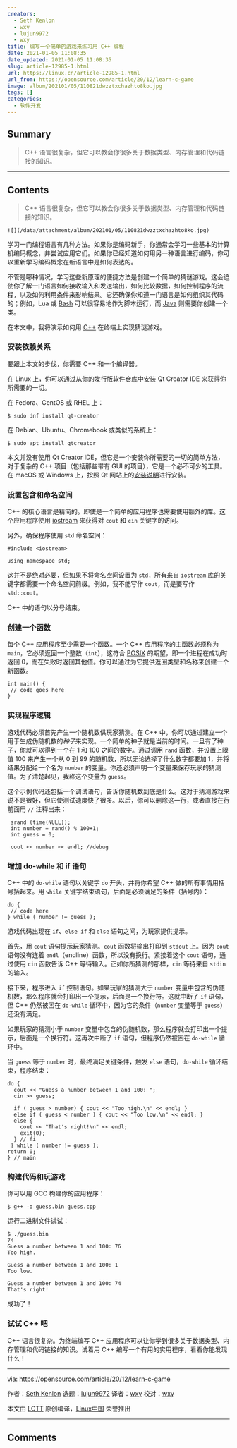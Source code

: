 ```yaml
---
creators:
  - Seth Kenlon
  - wxy
  - lujun9972
  - wxy
title: 编写一个简单的游戏来练习用 C++ 编程
date: 2021-01-05 11:08:35
date_updated: 2021-01-05 11:08:35
slug: article-12985-1.html
url: https://linux.cn/article-12985-1.html
url_from: https://opensource.com/article/20/12/learn-c-game
image: album/202101/05/110821dwzztxchazhto8ko.jpg
tags: []
categories:
  - 软件开发
---
```


## Summary

> C++ 语言很复杂，但它可以教会你很多关于数据类型、内存管理和代码链接的知识。

***

<!-- more -->

## Contents

> 
> C++ 语言很复杂，但它可以教会你很多关于数据类型、内存管理和代码链接的知识。
> 
> 
> 

`![](/data/attachment/album/202101/05/110821dwzztxchazhto8ko.jpg)`

学习一门编程语言有几种方法。如果你是编码新手，你通常会学习一些基本的计算机编码概念，并尝试应用它们。如果你已经知道如何用另一种语言进行编码，你可以重新学习编码概念在新语言中是如何表达的。

不管是哪种情况，学习这些新原理的便捷方法是创建一个简单的猜谜游戏。这会迫使你了解一门语言如何接收输入和发送输出，如何比较数据，如何控制程序的流程，以及如何利用条件来影响结果。它还确保你知道一门语言是如何组织其代码的；例如，Lua 或 [Bash](https://opensource.com/article/20/12/learn-bash) 可以很容易地作为脚本运行，而 [Java](https://opensource.com/article/20/12/learn-java-writing-guess-number-game) 则需要你创建一个类。

在本文中，我将演示如何用 [C++](https://www.cplusplus.com/) 在终端上实现猜谜游戏。

### 安装依赖关系

要跟上本文的步伐，你需要 C++ 和一个编译器。

在 Linux 上，你可以通过从你的发行版软件仓库中安装 Qt Creator IDE 来获得你所需要的一切。

在 Fedora、CentOS 或 RHEL 上：

```shell
$ sudo dnf install qt-creator
```

在 Debian、Ubuntu、Chromebook 或类似的系统上：

```shell
$ sudo apt install qtcreator
```

本文并没有使用 Qt Creator IDE，但它是一个安装你所需要的一切的简单方法，对于复杂的 C++ 项目（包括那些带有 GUI 的项目），它是一个必不可少的工具。在 macOS 或 Windows 上，按照 Qt 网站上的[安装说明](https://www.qt.io/product/development-tools)进行安装。

### 设置包含和命名空间

C++ 的核心语言是精简的。即使是一个简单的应用程序也需要使用额外的库。这个应用程序使用 [iostream](http://www.cplusplus.com/reference/iostream/) 来获得对 `cout` 和 `cin` 关键字的访问。

另外，确保程序使用 `std` 命名空间：

```shell
#include <iostream>

using namespace std;
```

这并不是绝对必要，但如果不将命名空间设置为 `std`，所有来自 `iostream` 库的关键字都需要一个命名空间前缀。例如，我不能写作 `cout`，而是要写作 `std::cout`。

C++ 中的语句以分号结束。

### 创建一个函数

每个 C++ 应用程序至少需要一个函数。一个 C++ 应用程序的主函数必须称为 `main`，它必须返回一个整数（`int`），这符合 [POSIX](https://opensource.com/article/19/7/what-posix-richard-stallman-explains) 的期望，即一个进程在成功时返回 0，而在失败时返回其他值。你可以通过为它提供返回类型和名称来创建一个新函数。

```shell
int main() {
 // code goes here
}
```

### 实现程序逻辑

游戏代码必须首先产生一个随机数供玩家猜测。在 C++ 中，你可以通过建立一个用于生成伪随机数的*种子*来实现。一个简单的种子就是当前的时间。一旦有了种子，你就可以得到一个在 1 和 100 之间的数字。通过调用 `rand` 函数，并设置上限值 100 来产生一个从 0 到 99 的随机数，所以无论选择了什么数字都要加 1，并将结果分配给一个名为 `number` 的变量。你还必须声明一个变量来保存玩家的猜测值。为了清楚起见，我称这个变量为 `guess`。

这个示例代码还包括一个调试语句，告诉你随机数到底是什么。这对于猜测游戏来说不是很好，但它使测试速度快了很多。以后，你可以删除这一行，或者直接在行前面用 `//` 注释出来：

```shell
 srand (time(NULL));
 int number = rand() % 100+1;
 int guess = 0;

 cout << number << endl; //debug
```

### 增加 do-while 和 if 语句

C++ 中的 `do-while` 语句以关键字 `do` 开头，并将你希望 C++ 做的所有事情用括号括起来。用 `while` 关键字结束语句，后面是必须满足的条件（括号内）：

```shell
do {
 // code here
} while ( number != guess );
```

游戏代码出现在 `if`、`else if` 和 `else` 语句之间，为玩家提供提示。

首先，用 `cout` 语句提示玩家猜测。`cout` 函数将输出打印到 `stdout` 上。因为 `cout` 语句没有连着 `endl`（endline）函数，所以没有换行。紧接着这个 `cout` 语句，通过使用 `cin` 函数告诉 C++ 等待输入。正如你所猜测的那样，`cin` 等待来自 `stdin` 的输入。

接下来，程序进入 `if` 控制语句。如果玩家的猜测大于 `number` 变量中包含的伪随机数，那么程序就会打印出一个提示，后面是一个换行符。这就中断了 `if` 语句，但 C++ 仍然被困在 `do-while` 循环中，因为它的条件（`number` 变量等于 `guess`）还没有满足。

如果玩家的猜测小于 `number` 变量中包含的伪随机数，那么程序就会打印出一个提示，后面是一个换行符。这再次中断了 `if` 语句，但程序仍然被困在 `do-while` 循环中。

当 `guess` 等于 `number` 时，最终满足关键条件，触发 `else` 语句，`do-while` 循环结束，程序结束：

```shell
do {
  cout << "Guess a number between 1 and 100: ";
  cin >> guess;

  if ( guess > number) { cout << "Too high.\n" << endl; }
  else if ( guess < number ) { cout << "Too low.\n" << endl; }
  else {
    cout << "That's right!\n" << endl;
    exit(0);
  } // fi
 } while ( number != guess );
return 0;
} // main
```

### 构建代码和玩游戏

你可以用 GCC 构建你的应用程序：

```shell
$ g++ -o guess.bin guess.cpp
```

运行二进制文件试试：

```shell
$ ./guess.bin
74
Guess a number between 1 and 100: 76
Too high.

Guess a number between 1 and 100: 1
Too low.

Guess a number between 1 and 100: 74
That's right!
```

成功了！

### 试试 C++ 吧

C++ 语言很复杂。为终端编写 C++ 应用程序可以让你学到很多关于数据类型、内存管理和代码链接的知识。试着用 C++ 编写一个有用的实用程序，看看你能发现什么！

---

via: <https://opensource.com/article/20/12/learn-c-game>

作者：[Seth Kenlon](https://opensource.com/users/seth) 选题：[lujun9972](https://github.com/lujun9972) 译者：[wxy](https://github.com/wxy) 校对：[wxy](https://github.com/wxy)

本文由 [LCTT](https://github.com/LCTT/TranslateProject) 原创编译，[Linux中国](https://linux.cn/) 荣誉推出

***

## Comments
